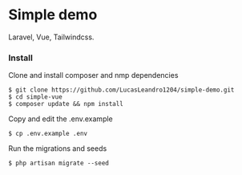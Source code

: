 # Simple demo

Laravel, Vue, Tailwindcss.

### Install

Clone and install composer and nmp dependencies

```
$ git clone https://github.com/LucasLeandro1204/simple-demo.git
$ cd simple-vue
$ composer update && npm install
```

Copy and edit the .env.example

```
$ cp .env.example .env
```

Run the migrations and seeds

```
$ php artisan migrate --seed
```